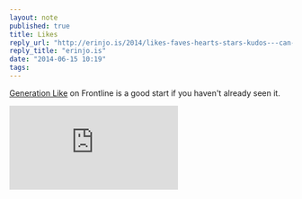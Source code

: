 ```yaml
---
layout: note
published: true
title: Likes
reply_url: "http://erinjo.is/2014/likes-faves-hearts-stars-kudos---can-anyone-point-me"
reply_title: "erinjo.is"
date: "2014-06-15 10:19"
tags: 
---
```


[Generation Like](http://www.pbs.org/wgbh/pages/frontline/generation-like) on Frontline is a good start if you haven't already seen it.
 
<div id="videoembed flex-video" class="flex-video">
<iframe id="iframevideo2365181302" src="http://video.pbs.org/widget/partnerplayer/2365181302/?chapterbar=false&amp;embed=true&amp;w=666&amp;h=375&amp;autoplay=false" scrolling="no" frameborder="0"></iframe>
</div>


